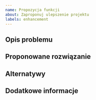 ```yaml
---
name: Propozycja funkcji
about: Zaproponuj ulepszenie projektu
labels: enhancement
---
```


## Opis problemu

<!-- Jaki problem chcesz rozwiązać? -->

## Proponowane rozwiązanie

<!-- Jak chciałbyś/chciałabyś, by funkcja działała? -->

## Alternatywy

<!-- Jakie inne podejścia rozważano? -->

## Dodatkowe informacje
